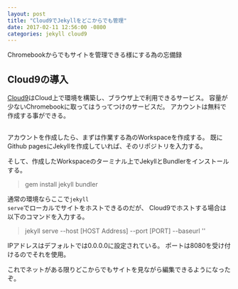 ```yaml
---
layout: post
title: "Cloud9でJekyllをどこからでも管理"
date: 2017-02-11 12:56:00 -0800
categories: jekyll cloud9
---
```


Chromebookからでもサイトを管理できる様にする為の忘備録

<h2>Cloud9の導入</h2>
<a href="https://c9.io">Cloud9</a>はCloud上で環境を構築し、ブラウザ上で利用できるサービス。
容量が少ないChromebookに取ってはうってつけのサービスだ。
アカウントは無料で作成する事ができる。

<h2></h2>
アカウントを作成したら、まずは作業する為のWorkspaceを作成する。
既にGithub pagesにJekyllを作成していれば、そのリポジトリを入力する。

そして、作成したWorkspaceのターミナル上でJekyllとBundlerをインストールする。

<blockquote>
gem install jekyll bundler
</blockquote>

通常の環境ならここで<code>jekyll serve</code>でローカルでサイトをホストできるのだが、
Cloud9でホストする場合は以下のコマンドを入力する。

<blockquote>jekyll serve --host [HOST Address] --port [PORT] --baseurl ''</blockquote>

IPアドレスはデフォルトでは0.0.0.0に設定されている。
ポートは8080を受け付けるのでそれを使用。

これでネットがある限りどこからでもサイトを見ながら編集できるようになったぞ。


